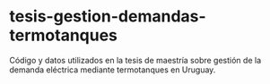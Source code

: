 # tesis-gestion-demandas-termotanques
Código y datos utilizados en la tesis de maestría sobre gestión de la demanda eléctrica mediante termotanques en Uruguay.
